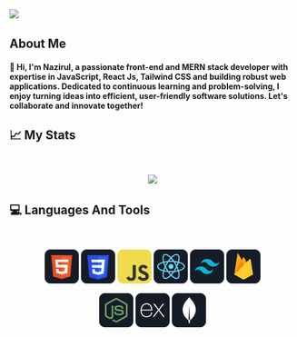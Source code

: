<image src="https://github.com/imnazirul/imnazirul/blob/main/images/banner.png">

## About Me

#### 👋 Hi, I'm Nazirul, a passionate front-end and MERN stack developer with expertise in JavaScript, React Js, Tailwind CSS and building robust web applications. Dedicated to continuous learning and problem-solving, I enjoy turning ideas into efficient, user-friendly software solutions. Let's collaborate and innovate together!

## :chart_with_upwards_trend: My Stats

<br />
<p align="center">
  <img width="60%" src="https://github-readme-streak-stats.herokuapp.com?user=imnazirul&theme=react&hide_border=true&background=0D1117&stroke=0D1117&fire=731CFF&sideLabels=0084FF&currStreakNum=FF1CF7&ring=FF1CF7&currStreakLabel=731CFF&sideNums=0084FF" />
</p>

## :computer: Languages And Tools

<br>
<p align="center">
<img src="https://github.com/imnazirul/imnazirul/blob/main/images/icons/HTML.png"/>
<img src="https://github.com/imnazirul/imnazirul/blob/main/images/icons/css.png"/>
<img src="https://github.com/imnazirul/imnazirul/blob/main/images/icons/JavaScript.png"/>
<img src="https://github.com/imnazirul/imnazirul/blob/main/images/icons/react.png"/>

<img src="https://github.com/imnazirul/imnazirul/blob/main/images/icons/tailwind.png"/>

<img src="https://github.com/imnazirul/imnazirul/blob/main/images/icons/firebase.png"/>

</p>
<p align="center">
<img src="https://github.com/imnazirul/imnazirul/blob/main/images/icons/node.png"/>
<img src="https://github.com/imnazirul/imnazirul/blob/main/images/icons/express.png"/>
<img src="https://github.com/imnazirul/imnazirul/blob/main/images/icons/mongo.png"/>
</p><br/>

